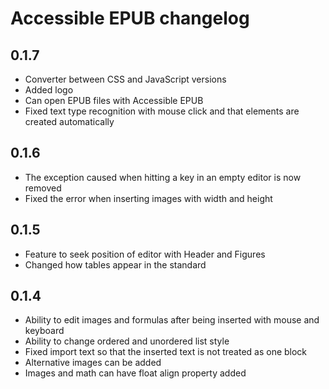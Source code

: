 # Accessible EPUB changelog

## 0.1.7
- Converter between CSS and JavaScript versions
- Added logo
- Can open EPUB files with Accessible EPUB
- Fixed text type recognition with mouse click and that <span> elements are created automatically

## 0.1.6
- The exception caused when hitting a key in an empty editor is now removed
- Fixed the error when inserting images with width and height
## 0.1.5
- Feature to seek position of editor with Header and Figures
- Changed how tables appear in the standard
## 0.1.4
- Ability to edit images and formulas after being inserted with mouse and keyboard
- Ability to change ordered and unordered list style
- Fixed import text so that the inserted text is not treated as one block
- Alternative images can be added
- Images and math can have float align property added
